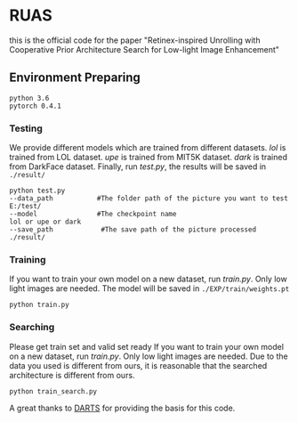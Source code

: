 # RUAS

this is the official code for the paper "Retinex-inspired Unrolling with Cooperative Prior Architecture Search for Low-light Image Enhancement"

## Environment Preparing
```
python 3.6
pytorch 0.4.1
```

### Testing

We provide different models which are trained from different datasets.
*lol* is trained from LOL dataset.
*upe* is trained from MIT5K dataset.
*dark* is trained from DarkFace dataset.
Finally, run *test.py*, the results will be saved in `./result/`
```
python test.py 
--data_path           #The folder path of the picture you want to test
E:/test/
--model               #The checkpoint name
lol or upe or dark
--save_path            #The save path of the picture processed
./result/
```

### Training

If you want to train your own model on a new dataset, run *train.py*. 
Only low light images are needed.
The model will be saved in `./EXP/train/weights.pt`
```
python train.py 
```

### Searching
Please get train set and valid set ready
If you want to train your own model on a new dataset, run *train.py*. Only low light images are needed.
Due to the data you used is different from ours, it is reasonable that the searched architecture is different from ours.
```
python train_search.py 
```

A great thanks to [DARTS](https://github.com/quark0/darts) for providing the basis for this code.
